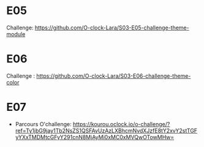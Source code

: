 # E05
Challenge: https://github.com/O-clock-Lara/S03-E05-challenge-theme-module

# E06
Challenge : https://github.com/O-clock-Lara/S03-E06-challenge-theme-color

# E07
- Parcours O'challenge: https://kourou.oclock.io/o-challenge/?ref=Ty1jbG9jay1Tb2NsZS1QSFAvUzAzLXBhcmNvdXJzfE8tY2xvY2stTGFyYXxTMDMtcGFyY291cnN8MjAyMi0xMC0xMVQwOTowMHw=